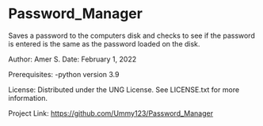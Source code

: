 # Password_Manager
Saves a password to the computers disk and checks to see if the password is entered is the same as the password loaded on the disk.

Author: Amer S. Date: February 1, 2022

Prerequisites: -python version 3.9

License: Distributed under the UNG License. See LICENSE.txt for more information.

Project Link: https://github.com/Ummy123/Password_Manager
